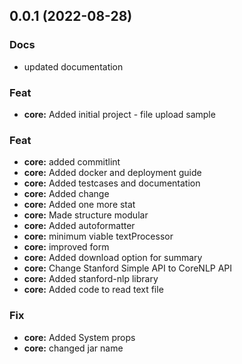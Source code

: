 
<a name="0.0.1"></a>
## 0.0.1 (2022-08-28)

### Docs

* updated documentation

### Feat

* **core:** Added initial project - file upload sample

### Feat

* **core:** added commitlint
* **core:** Added docker and deployment guide
* **core:** Added testcases and documentation
* **core:** Added change
* **core:** Added one more stat
* **core:** Made structure modular
* **core:** Added autoformatter
* **core:** minimum viable textProcessor
* **core:** improved form
* **core:**  Added download option for summary
* **core:** Change Stanford Simple API to CoreNLP API
* **core:** Added stanford-nlp library
* **core:**  Added code to read text file

### Fix

* **core:** Added System props
* **core:** changed jar name

